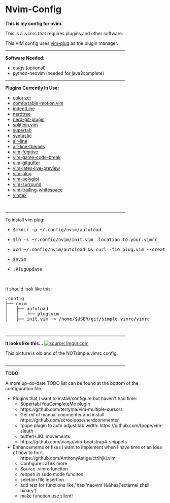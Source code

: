 # Nvim-Config
<strong>This is my config for nvim.</strong>
<p>This is a .vimrc that requires plugins and other software.</p>
<p>This VIM config uses <a href=https://github.com/junegunn/vim-plug>vim-plug</a> as the plugin manager.</p>
<hr width="75%" align="center" noshade>
<strong>Software Needed:</strong>
<ul>
<li>ctags (optional)
<li>python-neovim (needed for java2complete)
</ul>
<hr width="75%" align="center">
<strong>Plugins Currently In Use:</strong>
<ul>
<li><a href=http://github.com/lilydjwg/colorizer>colorizer</a>
<li><a href=http://github.com/yuttie/comfortable-motion.vim>comfortable-motion.vim</a>
<li><a href=http://github.com/Yggdroot/indentLine>indentLine</a>
<li><a href=http://github.com/scrooloose/nerdtree>nerdtree</a>
<li><a href=http://github.com/Xuyuanp/nerdtree-git-plugin>nerd-git-plugin</a>
<li><a href=http://github.com/AndreRadev/splitjoin.vim>splitjoin.vim</a>
<li><a href=http://github.com/ervandew/supertab>supertab</a>
<li><a href=http://github.com/vim-syntastic/syntastic>syntastic</a>
<li><a href=http://github.com/vim-airline/vim-airline>air-line</a>
<li><a href=http://github.com/vim-airline/vim-airline-themes>air-line-themes</a>
<li><a href=http://github.com/tpope/vim-fugitive>vim-fugitive</a>
<li><a href=http://github.com/johngrib/vim-game-code-break>vim-game-code-break</a>
<li><a href=http://github.com/airblade/vim-gitgutter>vim-gitgutter</a>
<li><a href=http://github.com/xuhdev/vim-latex-live-preview>vim-latex-live-preview</a>
<li><a href=http://github.com/junegunn/vim-plug>vim-plug</a>
<li><a href=http://github.com/sheerun/vim-plyglot>vim-polyglot</a>
<li><a href=http://github.com/tpope/vim-surround>vim-surround</a>
<li><a href=http://github.com/bronson/vim-trailing-whitespace>vim-trailing-whitespace</a>
<li><a href=http://github.com/lervag/vimtex>vimtex</a>
</ul>
<br>
<hr width="75%" align="center" noshade>
<p>To install vim plug:
<ul>
<li><pre>$mkdir -p ~/.config/nvim/autoload</pre>
<li><pre>$ln -s ~/.config/nvim/init.vim .location.to.your.vimrc</pre>
<li><pre>#cd ~/.config/nvim/autoload && curl -fLo plug.vim --create-dirs \https://raw.githubusercontent.com/junegunn/vim-plug/master/plug.vim</pre>
<li><pre>$nvim</pre>
<li><pre>:PlugUpdate</pre>
</ul>
<br>
<p>It should look like this:</p>
<pre>
.config
├── nvim
│   ├── autoload
│   │   └── plug.vim
│   ├── init.vim -> /home/$USER/git/simple.vimrc/vimrc
</pre>
<br>
<hr width="75%" align="center" noshade>
<strong>It looks like this...</strong>
<a href="http://imgur.com/y9wF8Tm"><img src="http://i.imgur.com/y9wF8Tm.png" title="source: imgur.com" /></a>
<p>This picture is old and of the NOTsimple.vimrc config.
<br>
<br>
<hr width="75%" align="center" noshade>
<strong>TODO:</strong>
<p>A more up-do-date TODO list can be found at the bottom of the configuration file.
<ul>
<li>Plugins that I want to install/configure but haven't had time:
<ul>
<li>Supertab/YouCompleteMe plugin
<li>https://github.com/terryma/vim-multiple-cursors
<li>Get rid of manual commenter and install https://github.com/scrooloose/nerdcommenter
<li>tpope plugin to auto adjust tab width: https://github.com/tpope/vim-sleuth
<li>bufferHJKL movements
<li>https://github.com/jvanja/vim-bootstrap4-snippets
</ul>
<li>Enhancements or fixes I want to implement when I have time or an idea of how to fix it.
<ul>https://github.com/AnthonyAstige/ctrlhjkl.vim
<li>Configure LaTeX more
<li>Source .vimrc funciton
<li>reopen in sudo mode funciton
<li>seletion file insertion
<li>add test for functions like,"has('neovim')&&has('externel shell binary')
<li>make function use silent!
</ul>
</ul>
